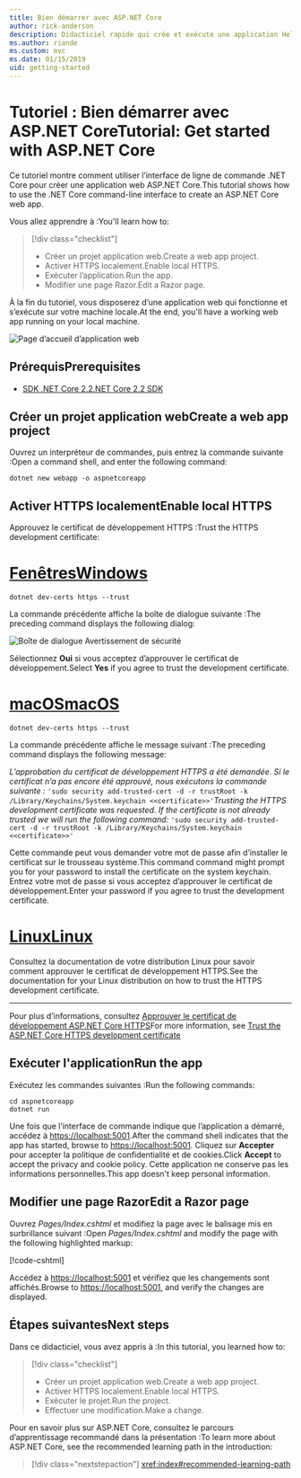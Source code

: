 ```yaml
---
title: Bien démarrer avec ASP.NET Core
author: rick-anderson
description: Didacticiel rapide qui crée et exécute une application Hello World simple à l’aide d’ASP.NET Core.
ms.author: riande
ms.custom: mvc
ms.date: 01/15/2019
uid: getting-started
---
```

# <a name="tutorial-get-started-with-aspnet-core"></a><span data-ttu-id="a819c-103">Tutoriel : Bien démarrer avec ASP.NET Core</span><span class="sxs-lookup"><span data-stu-id="a819c-103">Tutorial: Get started with ASP.NET Core</span></span>

<span data-ttu-id="a819c-104">Ce tutoriel montre comment utiliser l’interface de ligne de commande .NET Core pour créer une application web ASP.NET Core.</span><span class="sxs-lookup"><span data-stu-id="a819c-104">This tutorial shows how to use the .NET Core command-line interface to create an ASP.NET Core web app.</span></span>

<span data-ttu-id="a819c-105">Vous allez apprendre à :</span><span class="sxs-lookup"><span data-stu-id="a819c-105">You'll learn how to:</span></span>

> [!div class="checklist"]
> * <span data-ttu-id="a819c-106">Créer un projet application web.</span><span class="sxs-lookup"><span data-stu-id="a819c-106">Create a web app project.</span></span>
> * <span data-ttu-id="a819c-107">Activer HTTPS localement.</span><span class="sxs-lookup"><span data-stu-id="a819c-107">Enable local HTTPS.</span></span>
> * <span data-ttu-id="a819c-108">Exécuter l’application.</span><span class="sxs-lookup"><span data-stu-id="a819c-108">Run the app.</span></span>
> * <span data-ttu-id="a819c-109">Modifier une page Razor.</span><span class="sxs-lookup"><span data-stu-id="a819c-109">Edit a Razor page.</span></span>

<span data-ttu-id="a819c-110">À la fin du tutoriel, vous disposerez d’une application web qui fonctionne et s’exécute sur votre machine locale.</span><span class="sxs-lookup"><span data-stu-id="a819c-110">At the end, you'll have a working web app running on your local machine.</span></span>

![Page d’accueil d’application web](_static/home-page.png)

## <a name="prerequisites"></a><span data-ttu-id="a819c-112">Prérequis</span><span class="sxs-lookup"><span data-stu-id="a819c-112">Prerequisites</span></span>

* [<span data-ttu-id="a819c-113">SDK .NET Core 2.2</span><span class="sxs-lookup"><span data-stu-id="a819c-113">.NET Core 2.2 SDK</span></span>](https://www.microsoft.com/net/download/all)

## <a name="create-a-web-app-project"></a><span data-ttu-id="a819c-114">Créer un projet application web</span><span class="sxs-lookup"><span data-stu-id="a819c-114">Create a web app project</span></span>

<span data-ttu-id="a819c-115">Ouvrez un interpréteur de commandes, puis entrez la commande suivante :</span><span class="sxs-lookup"><span data-stu-id="a819c-115">Open a command shell, and enter the following command:</span></span>

```console
dotnet new webapp -o aspnetcoreapp
```

## <a name="enable-local-https"></a><span data-ttu-id="a819c-116">Activer HTTPS localement</span><span class="sxs-lookup"><span data-stu-id="a819c-116">Enable local HTTPS</span></span>

<span data-ttu-id="a819c-117">Approuvez le certificat de développement HTTPS :</span><span class="sxs-lookup"><span data-stu-id="a819c-117">Trust the HTTPS development certificate:</span></span>

# <a name="windowstabwindows"></a>[<span data-ttu-id="a819c-118">Fenêtres</span><span class="sxs-lookup"><span data-stu-id="a819c-118">Windows</span></span>](#tab/windows)

```console
dotnet dev-certs https --trust
```

<span data-ttu-id="a819c-119">La commande précédente affiche la boîte de dialogue suivante :</span><span class="sxs-lookup"><span data-stu-id="a819c-119">The preceding command displays the following dialog:</span></span>

![Boîte de dialogue Avertissement de sécurité](~/getting-started/_static/cert.png)

<span data-ttu-id="a819c-121">Sélectionnez **Oui** si vous acceptez d’approuver le certificat de développement.</span><span class="sxs-lookup"><span data-stu-id="a819c-121">Select **Yes** if you agree to trust the development certificate.</span></span>

# <a name="macostabmacos"></a>[<span data-ttu-id="a819c-122">macOS</span><span class="sxs-lookup"><span data-stu-id="a819c-122">macOS</span></span>](#tab/macos)

```console
dotnet dev-certs https --trust
```

<span data-ttu-id="a819c-123">La commande précédente affiche le message suivant :</span><span class="sxs-lookup"><span data-stu-id="a819c-123">The preceding command displays the following message:</span></span>

<span data-ttu-id="a819c-124">*L’approbation du certificat de développement HTTPS a été demandée. Si le certificat n’a pas encore été approuvé, nous exécutons la commande suivante :* `'sudo security add-trusted-cert -d -r trustRoot -k /Library/Keychains/System.keychain <<certificate>>'`</span><span class="sxs-lookup"><span data-stu-id="a819c-124">*Trusting the HTTPS development certificate was requested. If the certificate is not already trusted we will run the following command:* `'sudo security add-trusted-cert -d -r trustRoot -k /Library/Keychains/System.keychain <<certificate>>'`</span></span>

<span data-ttu-id="a819c-125">Cette commande peut vous demander votre mot de passe afin d’installer le certificat sur le trousseau système.</span><span class="sxs-lookup"><span data-stu-id="a819c-125">This command command might prompt you for your password to install the certificate on the system keychain.</span></span> <span data-ttu-id="a819c-126">Entrez votre mot de passe si vous acceptez d’approuver le certificat de développement.</span><span class="sxs-lookup"><span data-stu-id="a819c-126">Enter your password if you agree to trust the development certificate.</span></span>

# <a name="linuxtablinux"></a>[<span data-ttu-id="a819c-127">Linux</span><span class="sxs-lookup"><span data-stu-id="a819c-127">Linux</span></span>](#tab/linux)

<span data-ttu-id="a819c-128">Consultez la documentation de votre distribution Linux pour savoir comment approuver le certificat de développement HTTPS.</span><span class="sxs-lookup"><span data-stu-id="a819c-128">See the documentation for your Linux distribution on how to trust the HTTPS development certificate.</span></span>

---

<span data-ttu-id="a819c-129">Pour plus d’informations, consultez [Approuver le certificat de développement ASP.NET Core HTTPS](xref:security/enforcing-ssl#trust-the-aspnet-core-https-development-certificate-on-windows-and-macos)</span><span class="sxs-lookup"><span data-stu-id="a819c-129">For more information, see [Trust the ASP.NET Core HTTPS development certificate](xref:security/enforcing-ssl#trust-the-aspnet-core-https-development-certificate-on-windows-and-macos)</span></span>

## <a name="run-the-app"></a><span data-ttu-id="a819c-130">Exécuter l'application</span><span class="sxs-lookup"><span data-stu-id="a819c-130">Run the app</span></span>

<span data-ttu-id="a819c-131">Exécutez les commandes suivantes :</span><span class="sxs-lookup"><span data-stu-id="a819c-131">Run the following commands:</span></span>

```console
cd aspnetcoreapp
dotnet run
```

<span data-ttu-id="a819c-132">Une fois que l’interface de commande indique que l’application a démarré, accédez à [https://localhost:5001](https://localhost:5001).</span><span class="sxs-lookup"><span data-stu-id="a819c-132">After the command shell indicates that the app has started, browse to [https://localhost:5001](https://localhost:5001).</span></span> <span data-ttu-id="a819c-133">Cliquez sur **Accepter** pour accepter la politique de confidentialité et de cookies.</span><span class="sxs-lookup"><span data-stu-id="a819c-133">Click **Accept** to accept the privacy and cookie policy.</span></span> <span data-ttu-id="a819c-134">Cette application ne conserve pas les informations personnelles.</span><span class="sxs-lookup"><span data-stu-id="a819c-134">This app doesn't keep personal information.</span></span>

## <a name="edit-a-razor-page"></a><span data-ttu-id="a819c-135">Modifier une page Razor</span><span class="sxs-lookup"><span data-stu-id="a819c-135">Edit a Razor page</span></span>

<span data-ttu-id="a819c-136">Ouvrez *Pages/Index.cshtml* et modifiez la page avec le balisage mis en surbrillance suivant :</span><span class="sxs-lookup"><span data-stu-id="a819c-136">Open *Pages/Index.cshtml* and modify the page with the following highlighted markup:</span></span>

[!code-cshtml[](sample/index.cshtml?highlight=9)]

<span data-ttu-id="a819c-137">Accédez à [https://localhost:5001](https://localhost:5001) et vérifiez que les changements sont affichés.</span><span class="sxs-lookup"><span data-stu-id="a819c-137">Browse to [https://localhost:5001](https://localhost:5001), and verify the changes are displayed.</span></span>

## <a name="next-steps"></a><span data-ttu-id="a819c-138">Étapes suivantes</span><span class="sxs-lookup"><span data-stu-id="a819c-138">Next steps</span></span>

<span data-ttu-id="a819c-139">Dans ce didacticiel, vous avez appris à :</span><span class="sxs-lookup"><span data-stu-id="a819c-139">In this tutorial, you learned how to:</span></span>

> [!div class="checklist"]
> * <span data-ttu-id="a819c-140">Créer un projet application web.</span><span class="sxs-lookup"><span data-stu-id="a819c-140">Create a web app project.</span></span>
> * <span data-ttu-id="a819c-141">Activer HTTPS localement.</span><span class="sxs-lookup"><span data-stu-id="a819c-141">Enable local HTTPS.</span></span>
> * <span data-ttu-id="a819c-142">Exécuter le projet.</span><span class="sxs-lookup"><span data-stu-id="a819c-142">Run the project.</span></span>
> * <span data-ttu-id="a819c-143">Effectuer une modification.</span><span class="sxs-lookup"><span data-stu-id="a819c-143">Make a change.</span></span>

<span data-ttu-id="a819c-144">Pour en savoir plus sur ASP.NET Core, consultez le parcours d’apprentissage recommandé dans la présentation :</span><span class="sxs-lookup"><span data-stu-id="a819c-144">To learn more about ASP.NET Core, see the recommended learning path in the introduction:</span></span>

> [!div class="nextstepaction"]
> <xref:index#recommended-learning-path>
